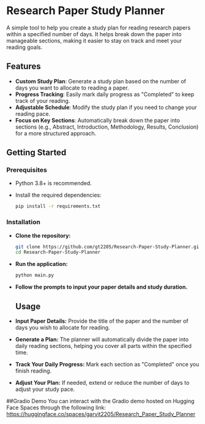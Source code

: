 # Research Paper Study Planner

A simple tool to help you create a study plan for reading research papers within a specified number of days. It helps break down the paper into manageable sections, making it easier to stay on track and meet your reading goals.

## Features

- **Custom Study Plan**: Generate a study plan based on the number of days you want to allocate to reading a paper.
- **Progress Tracking**: Easily mark daily progress as "Completed" to keep track of your reading.
- **Adjustable Schedule**: Modify the study plan if you need to change your reading pace.
- **Focus on Key Sections**: Automatically break down the paper into sections (e.g., Abstract, Introduction, Methodology, Results, Conclusion) for a more structured approach.

## Getting Started

### Prerequisites

- Python 3.8+ is recommended.
- Install the required dependencies:

   ```bash
   pip install -r requirements.txt

### Installation
- **Clone the repository:**
  ```bash
  git clone https://github.com/gt2205/Research-Paper-Study-Planner.git
  cd Research-Paper-Study-Planner

- **Run the application:**
  ```bash
  python main.py
- **Follow the prompts to input your paper details and study duration.**

  ## Usage
- **Input Paper Details:** Provide the title of the paper and the number of days you wish to allocate for reading.
- **Generate a Plan:** The planner will automatically divide the paper into daily reading sections, helping you cover all parts within the specified time.
- **Track Your Daily Progress:** Mark each section as "Completed" once you finish reading.
- **Adjust Your Plan:** If needed, extend or reduce the number of days to adjust your study pace.


##Gradio Demo
You can interact with the Gradio demo hosted on Hugging Face Spaces through the following link:
https://huggingface.co/spaces/garvit2205/Research_Paper_Study_Planner
